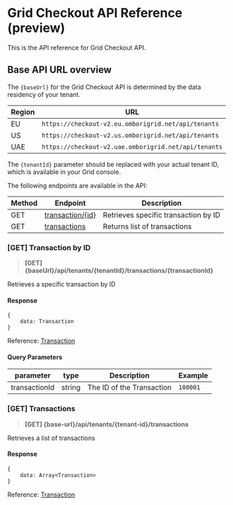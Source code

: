 # Grid Checkout API Reference (preview)

This is the API reference for Grid Checkout API.

## Base API URL overview

The `{baseUrl}` for the Grid Checkout API is determined by the data residency of your tenant.

| Region | URL                                                  |
| ------ | ---------------------------------------------------- |
| EU     | `https://checkout-v2.eu.omborigrid.net/api/tenants`  |
| US     | `https://checkout-v2.us.omborigrid.net/api/tenants`  |
| UAE    | `https://checkout-v2.uae.omborigrid.net/api/tenants` |

The `{tenantId}` parameter should be replaced with your actual tenant ID, which is available in your Grid console.

The following endpoints are available in the API:

| Method | Endpoint                                                        | Description                          |
| ------ | --------------------------------------------------------------- | ------------------------------------ |
| GET    | [transaction/{id}](/grid-checkout/api?id=get-transaction-by-id) | Retrieves specific transaction by ID |
| GET    | [transactions](/grid-checkout/api?id=get-transactions)          | Returns list of transactions         |

### [GET] Transaction by ID

> **[GET] {baseUrl}/api/tenants/{tenantId}/transactions/{transactionId}**

Retrieves a specific transaction by ID

#### Response

```
{
    data: Transaction
}
```

Reference: [Transaction](/grid-checkout/data-model?id=TransactionResponse)

#### Query Parameters

| parameter     | type   | Description               | Example  |
| ------------- | ------ | ------------------------- | -------- |
| transactionId | string | The ID of the Transaction | `100001` |

### [GET] Transactions

> **[GET] {base-url}/api/tenants/{tenant-id}/transactions**

Retrieves a list of transactions

#### Response

```
{
    data: Array<Transaction>
}
```

Reference: [Transaction](/grid-checkout/data-model?id=TransactionResponse)
